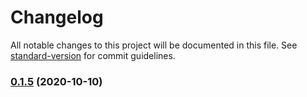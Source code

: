 # Changelog

All notable changes to this project will be documented in this file. See [standard-version](https://github.com/conventional-changelog/standard-version) for commit guidelines.

### [0.1.5](https://github.com/BlackGlory/wait-for/compare/v0.1.4...v0.1.5) (2020-10-10)
